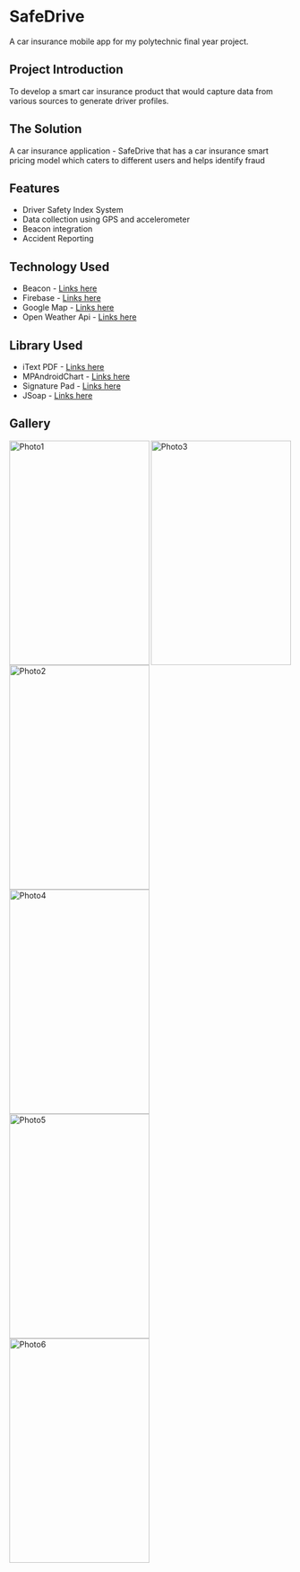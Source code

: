 # SafeDrive
A car insurance mobile app for my polytechnic final year project.

## Project Introduction
To develop a smart car insurance product that would capture data from various sources to generate driver profiles.

## The Solution
A car insurance application - SafeDrive that has a car insurance smart pricing model which caters to different users and helps identify fraud

## Features
- Driver Safety Index System
- Data collection using GPS and accelerometer
- Beacon integration
- Accident Reporting

## Technology Used
- Beacon - [Links here](http://estimote.com)
- Firebase - [Links here](http://firebase.google.com/)
- Google Map - [Links here](https://developers.google.com/maps/)
- Open Weather Api - [Links here](https://openweathermap.org/)

## Library Used
- iText PDF - [Links here](http://itextpdf.com/)
- MPAndroidChart - [Links here](https://github.com/PhilJay/MPAndroidChart)
- Signature Pad - [Links here](https://github.com/gcacace/android-signaturepad)
- JSoap - [Links here](https://github.com/joaocruz04/JSoap)

## Gallery
<img width=250 height=400 align="left" src="https://firebasestorage.googleapis.com/v0/b/project-5875713175278370183.appspot.com/o/Github%2Fphoto6120635491712870334.jpg?alt=media&token=4ec8d814-3be4-42e7-a481-f10d240d5ed8" alt="Photo1"/>
<img width=250 height=400 align="left" src="https://firebasestorage.googleapis.com/v0/b/project-5875713175278370183.appspot.com/o/Github%2Fphoto6120635491712870329.jpg?alt=media&token=c3187508-99d8-4de0-a527-5b185d2a27ef" alt="Photo2"/>
<img width=250 height=400 src="https://firebasestorage.googleapis.com/v0/b/project-5875713175278370183.appspot.com/o/Github%2Fphoto6120635491712870340.jpg?alt=media&token=73edd2e1-238c-4c42-8663-deff31e6498c" alt="Photo3"/>
<img width=250 height=400 align="left" src="https://firebasestorage.googleapis.com/v0/b/project-5875713175278370183.appspot.com/o/Github%2Fphoto6120635491712870341.jpg?alt=media&token=96da2671-2dd7-46c6-9297-3ab9bd2402ee" alt="Photo4"/>
<img width=250 height=400 align="left" src="https://firebasestorage.googleapis.com/v0/b/project-5875713175278370183.appspot.com/o/Github%2Fphoto6120635491712870337.jpg?alt=media&token=087d67d0-a425-45af-9a8a-021434fd929c" alt="Photo5"/>
<img width=250 height=400 align="left" src="https://firebasestorage.googleapis.com/v0/b/project-5875713175278370183.appspot.com/o/Github%2Fphoto6120635491712870342.jpg?alt=media&token=4905b8f0-0e9a-4dc0-a29f-e1917989babb" alt="Photo6"/>

